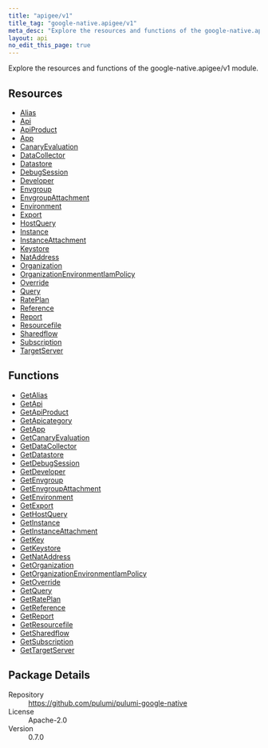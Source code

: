 ```yaml
---
title: "apigee/v1"
title_tag: "google-native.apigee/v1"
meta_desc: "Explore the resources and functions of the google-native.apigee/v1 module."
layout: api
no_edit_this_page: true
---
```


<!-- WARNING: this file was generated by Pulumi Docs Generator. -->
<!-- Do not edit by hand unless you're certain you know what you are doing! -->

Explore the resources and functions of the google-native.apigee/v1 module.

<h2 id="resources">Resources</h2>
<ul class="api">
    <li><a href="alias" title="Alias"><span class="symbol resource"></span>Alias</a></li>
    <li><a href="api" title="Api"><span class="symbol resource"></span>Api</a></li>
    <li><a href="apiproduct" title="ApiProduct"><span class="symbol resource"></span>ApiProduct</a></li>
    <li><a href="app" title="App"><span class="symbol resource"></span>App</a></li>
    <li><a href="canaryevaluation" title="CanaryEvaluation"><span class="symbol resource"></span>CanaryEvaluation</a></li>
    <li><a href="datacollector" title="DataCollector"><span class="symbol resource"></span>DataCollector</a></li>
    <li><a href="datastore" title="Datastore"><span class="symbol resource"></span>Datastore</a></li>
    <li><a href="debugsession" title="DebugSession"><span class="symbol resource"></span>DebugSession</a></li>
    <li><a href="developer" title="Developer"><span class="symbol resource"></span>Developer</a></li>
    <li><a href="envgroup" title="Envgroup"><span class="symbol resource"></span>Envgroup</a></li>
    <li><a href="envgroupattachment" title="EnvgroupAttachment"><span class="symbol resource"></span>EnvgroupAttachment</a></li>
    <li><a href="environment" title="Environment"><span class="symbol resource"></span>Environment</a></li>
    <li><a href="export" title="Export"><span class="symbol resource"></span>Export</a></li>
    <li><a href="hostquery" title="HostQuery"><span class="symbol resource"></span>HostQuery</a></li>
    <li><a href="instance" title="Instance"><span class="symbol resource"></span>Instance</a></li>
    <li><a href="instanceattachment" title="InstanceAttachment"><span class="symbol resource"></span>InstanceAttachment</a></li>
    <li><a href="keystore" title="Keystore"><span class="symbol resource"></span>Keystore</a></li>
    <li><a href="nataddress" title="NatAddress"><span class="symbol resource"></span>NatAddress</a></li>
    <li><a href="organization" title="Organization"><span class="symbol resource"></span>Organization</a></li>
    <li><a href="organizationenvironmentiampolicy" title="OrganizationEnvironmentIamPolicy"><span class="symbol resource"></span>OrganizationEnvironmentIamPolicy</a></li>
    <li><a href="override" title="Override"><span class="symbol resource"></span>Override</a></li>
    <li><a href="query" title="Query"><span class="symbol resource"></span>Query</a></li>
    <li><a href="rateplan" title="RatePlan"><span class="symbol resource"></span>RatePlan</a></li>
    <li><a href="reference" title="Reference"><span class="symbol resource"></span>Reference</a></li>
    <li><a href="report" title="Report"><span class="symbol resource"></span>Report</a></li>
    <li><a href="resourcefile" title="Resourcefile"><span class="symbol resource"></span>Resourcefile</a></li>
    <li><a href="sharedflow" title="Sharedflow"><span class="symbol resource"></span>Sharedflow</a></li>
    <li><a href="subscription" title="Subscription"><span class="symbol resource"></span>Subscription</a></li>
    <li><a href="targetserver" title="TargetServer"><span class="symbol resource"></span>TargetServer</a></li>
</ul>

<h2 id="functions">Functions</h2>
<ul class="api">
    <li><a href="getalias" title="GetAlias"><span class="symbol function"></span>GetAlias</a></li>
    <li><a href="getapi" title="GetApi"><span class="symbol function"></span>GetApi</a></li>
    <li><a href="getapiproduct" title="GetApiProduct"><span class="symbol function"></span>GetApiProduct</a></li>
    <li><a href="getapicategory" title="GetApicategory"><span class="symbol function"></span>GetApicategory</a></li>
    <li><a href="getapp" title="GetApp"><span class="symbol function"></span>GetApp</a></li>
    <li><a href="getcanaryevaluation" title="GetCanaryEvaluation"><span class="symbol function"></span>GetCanaryEvaluation</a></li>
    <li><a href="getdatacollector" title="GetDataCollector"><span class="symbol function"></span>GetDataCollector</a></li>
    <li><a href="getdatastore" title="GetDatastore"><span class="symbol function"></span>GetDatastore</a></li>
    <li><a href="getdebugsession" title="GetDebugSession"><span class="symbol function"></span>GetDebugSession</a></li>
    <li><a href="getdeveloper" title="GetDeveloper"><span class="symbol function"></span>GetDeveloper</a></li>
    <li><a href="getenvgroup" title="GetEnvgroup"><span class="symbol function"></span>GetEnvgroup</a></li>
    <li><a href="getenvgroupattachment" title="GetEnvgroupAttachment"><span class="symbol function"></span>GetEnvgroupAttachment</a></li>
    <li><a href="getenvironment" title="GetEnvironment"><span class="symbol function"></span>GetEnvironment</a></li>
    <li><a href="getexport" title="GetExport"><span class="symbol function"></span>GetExport</a></li>
    <li><a href="gethostquery" title="GetHostQuery"><span class="symbol function"></span>GetHostQuery</a></li>
    <li><a href="getinstance" title="GetInstance"><span class="symbol function"></span>GetInstance</a></li>
    <li><a href="getinstanceattachment" title="GetInstanceAttachment"><span class="symbol function"></span>GetInstanceAttachment</a></li>
    <li><a href="getkey" title="GetKey"><span class="symbol function"></span>GetKey</a></li>
    <li><a href="getkeystore" title="GetKeystore"><span class="symbol function"></span>GetKeystore</a></li>
    <li><a href="getnataddress" title="GetNatAddress"><span class="symbol function"></span>GetNatAddress</a></li>
    <li><a href="getorganization" title="GetOrganization"><span class="symbol function"></span>GetOrganization</a></li>
    <li><a href="getorganizationenvironmentiampolicy" title="GetOrganizationEnvironmentIamPolicy"><span class="symbol function"></span>GetOrganizationEnvironmentIamPolicy</a></li>
    <li><a href="getoverride" title="GetOverride"><span class="symbol function"></span>GetOverride</a></li>
    <li><a href="getquery" title="GetQuery"><span class="symbol function"></span>GetQuery</a></li>
    <li><a href="getrateplan" title="GetRatePlan"><span class="symbol function"></span>GetRatePlan</a></li>
    <li><a href="getreference" title="GetReference"><span class="symbol function"></span>GetReference</a></li>
    <li><a href="getreport" title="GetReport"><span class="symbol function"></span>GetReport</a></li>
    <li><a href="getresourcefile" title="GetResourcefile"><span class="symbol function"></span>GetResourcefile</a></li>
    <li><a href="getsharedflow" title="GetSharedflow"><span class="symbol function"></span>GetSharedflow</a></li>
    <li><a href="getsubscription" title="GetSubscription"><span class="symbol function"></span>GetSubscription</a></li>
    <li><a href="gettargetserver" title="GetTargetServer"><span class="symbol function"></span>GetTargetServer</a></li>
</ul>

<h2 id="package-details">Package Details</h2>
<dl class="package-details">
	<dt>Repository</dt>
	<dd><a href="https://github.com/pulumi/pulumi-google-native">https://github.com/pulumi/pulumi-google-native</a></dd>
	<dt>License</dt>
	<dd>Apache-2.0</dd>
	<dt>Version</dt>
	<dd>0.7.0</dd>
</dl>

